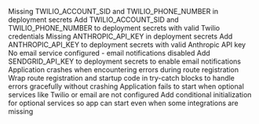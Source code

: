 Missing TWILIO_ACCOUNT_SID and TWILIO_PHONE_NUMBER in deployment secrets
Add TWILIO_ACCOUNT_SID and TWILIO_PHONE_NUMBER to deployment secrets with valid Twilio credentials
Missing ANTHROPIC_API_KEY in deployment secrets
Add ANTHROPIC_API_KEY to deployment secrets with valid Anthropic API key
No email service configured - email notifications disabled
Add SENDGRID_API_KEY to deployment secrets to enable email notifications
Application crashes when encountering errors during route registration
Wrap route registration and startup code in try-catch blocks to handle errors gracefully without crashing
Application fails to start when optional services like Twilio or email are not configured
Add conditional initialization for optional services so app can start even when some integrations are missing